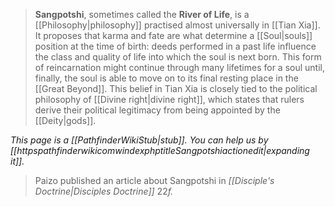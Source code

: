 > **Sangpotshi**, sometimes called the **River of Life**, is a [[Philosophy|philosophy]] practised almost universally in [[Tian Xia]]. It proposes that karma and fate are what determine a [[Soul|souls]] position at the time of birth: deeds performed in a past life influence the class and quality of life into which the soul is next born. This form of reincarnation might continue through many lifetimes for a soul until, finally, the soul is able to move on to its final resting place in the [[Great Beyond]]. This belief in Tian Xia is closely tied to the political philosophy of [[Divine right|divine right]], which states that rulers derive their political legitimacy from being appointed by the [[Deity|gods]].



*This page is a [[PathfinderWikiStub|stub]]. You can help us by [[httpspathfinderwikicomwindexphptitleSangpotshiactionedit|expanding it]].*


> Paizo published an article about Sangpotshi in *[[Disciple's Doctrine|Disciples Doctrine]]* 22*f.*







